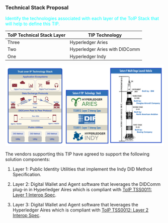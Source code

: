 ### Technical Stack Proposal
<font color='cyan'>Identify the technologies associated with each layer of the ToIP Stack that will help to define this TIP.</font>

| ToIP Technical Stack Layer | TIP Technology |
| --- | --- |
| Three | Hyperledger Aries |
| Two | Hyperledger Aries with DIDComm |
| One | Hyperledger Indy |

![tech-stack](./images/tech-stack-concepts.png)

The vendors supporting this TIP have agreed to support the following solution components:

1. Layer 1: Public Identity Utilities that implement the Indy DID Method Specification.

2. Layer 2: Digital Wallet and Agent software that leverages the DIDComm plug-in in Hyperledger Aires which is compliant with [ToIP TSS0011: Layer 1 Interop Spec]().

3.  Layer 3: Digital Wallet and Agent software that leverages the Hyperledger Aires which is compliant with [ToIP TSS0012: Layer 2 Interop Spec]().

